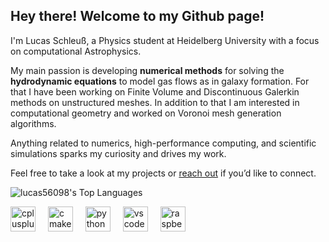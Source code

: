 ## Hey there! Welcome to my Github page!

I'm Lucas Schleuß, a Physics student at Heidelberg University with a focus on computational Astrophysics.

My main passion is developing **numerical methods** for solving the **hydrodynamic equations** to model gas flows as in galaxy formation. For that I have been working on Finite Volume and Discontinuous Galerkin methods on unstructured meshes. In addition to that I am interested in computational geometry and worked on Voronoi mesh generation algorithms. 

Anything related to numerics, high-performance computing, and scientific simulations sparks my curiosity and drives my work.

Feel free to take a look at my projects or [reach out](mailto:lucas.schleuss@stud.uni-heidelberg.de) if you’d like to connect.

![lucas56098's Top Languages](https://github-readme-stats.vercel.app/api/top-langs/?username=lucas56098&theme=vue-dark&show_icons=true&hide_border=true&layout=compact)

<div align="left">
  <img src="https://cdn.jsdelivr.net/gh/devicons/devicon/icons/cplusplus/cplusplus-original.svg" height="40" alt="cplusplus logo"  />
  <img width="12" />
  <img src="https://cdn.jsdelivr.net/gh/devicons/devicon/icons/cmake/cmake-original.svg" height="40" alt="cmake logo"  />
  <img width="12" />
  <img src="https://cdn.jsdelivr.net/gh/devicons/devicon/icons/python/python-original.svg" height="40" alt="python logo"  />
  <img width="12" />
  <img src="https://cdn.jsdelivr.net/gh/devicons/devicon/icons/vscode/vscode-original.svg" height="40" alt="vscode logo"  />
  <img width="12" />
  <img src="https://cdn.jsdelivr.net/gh/devicons/devicon/icons/raspberrypi/raspberrypi-original.svg" height="40" alt="raspberrypi logo"/>
</div>
